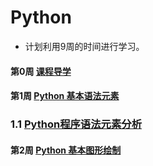 # Python
  * 计划利用9周的时间进行学习。

#### 第0周 [课程导学](https://github.com/queenta/Python/blob/master/0.%E8%AF%BE%E7%A8%8B%E5%AF%BC%E5%AD%A6.md)
#### 第1周 [Python 基本语法元素](https://github.com/queenta/Python/blob/master/1.Python%20%E5%9F%BA%E6%9C%AC%E8%AF%AD%E6%B3%95%E5%85%83%E7%B4%A0.md)
  ### 1.1 [Python程序语法元素分析]()
#### 第2周 [Python 基本图形绘制](https://github.com/queenta/Python/blob/master/2.Python%20%E5%9F%BA%E6%9C%AC%E5%9B%BE%E5%BD%A2%E7%BB%98%E5%88%B6.md)
